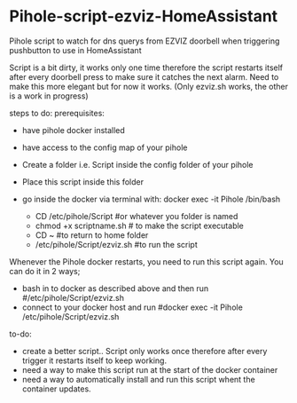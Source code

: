 # Pihole-script-ezviz-HomeAssistant
Pihole script to watch for dns querys from EZVIZ doorbell when triggering pushbutton to use in HomeAssistant


Script is a bit dirty, it works only one time therefore the script restarts itself after every doorbell press to make sure it catches the next alarm.
Need to make this more elegant but for now it works. (Only ezviz.sh works, the other is a work in progress)

steps to do:
prerequisites:
- have pihole docker installed
- have access to the config map of your pihole

- Create a folder i.e. Script inside the config folder of your pihole
- Place this script inside this folder
- go inside the docker via terminal with: docker exec -it Pihole /bin/bash
  - CD /etc/pihole/Script #or whatever you folder is named
  - chmod +x scriptname.sh # to make the script executable
  - CD ~ #to return to home folder
  - /etc/pihole/Script/ezviz.sh #to run the script

Whenever the Pihole docker restarts, you need to run this script again. You can do it in 2 ways;
- bash in to docker as described above and then run #/etc/pihole/Script/ezviz.sh
- connect to your docker host and run #docker exec -it Pihole /etc/pihole/Script/ezviz.sh

to-do:
- create a better script.. Script only works once therefore after every trigger it restarts itself to keep working.
- need a way to make this script run at the start of the docker container
- need a way to automatically install and run this script whent the container updates.


